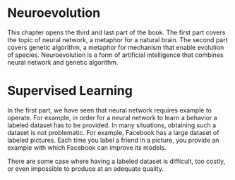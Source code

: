 
# Neuroevolution

This chapter opens the third and last part of the book. The first part covers the topic of neural network, a metaphor for a natural brain. The second part covers genetic algorithm, a metaphor for mechanism that enable evolution of species. Neuroevolution is a form of artificial intelligence that combines neural network and genetic algorithm. 

# Supervised Learning

In the first part, we have seen that neural network requires example to operate. For example, in order for a neural network to learn a behavior a labeled dataset has to be provided. In many situations, obtaining such a dataset is not problematic. For example, Facebook has a large dataset of labeled pictures. Each time you label a friend in a picture, you provide an example with which Facebook can improve its models. 

There are some case where having a labeled dataset is difficult, too costly, or even impossible to produce at an adequate quality. 





